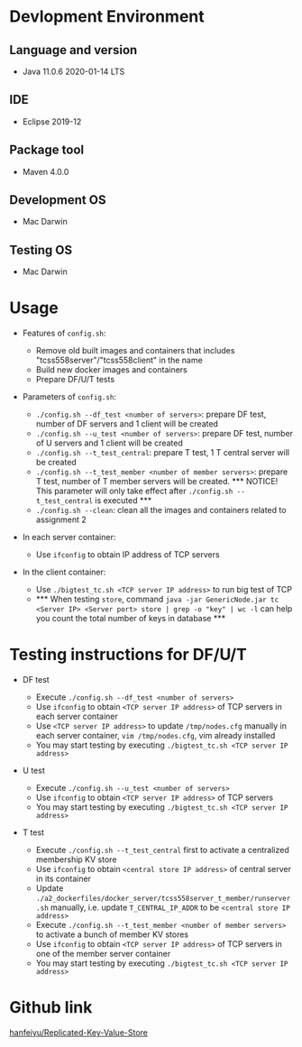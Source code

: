 # Devlopment Environment
## Language and version
  - Java 11.0.6 2020-01-14 LTS

## IDE
  - Eclipse 2019-12

## Package tool
  - Maven 4.0.0

## Development OS 
  - Mac Darwin

## Testing OS 
  - Mac Darwin

# Usage
- Features of `config.sh`: 
    - Remove old built images and containers that includes "tcss558server"/"tcss558client" in the name 
    - Build new docker images and containers  
    - Prepare DF/U/T tests 

- Parameters of `config.sh`:
    - `./config.sh --df_test <number of servers>`: prepare DF test, number of DF servers and 1 client will be created 
    - `./config.sh --u_test <number of servers>`: prepare DF test, number of U servers and 1 client will be created 
    - `./config.sh --t_test_central`: prepare T test, 1 T central server will be created 
    - `./config.sh --t_test_member <number of member servers>`: prepare T test, number of T member servers will be created. \*\*\* NOTICE! This parameter will only take effect after `./config.sh --t_test_central` is executed \*\*\* 
    - `./config.sh --clean`: clean all the images and containers related to assignment 2 

- In each server container:
    - Use `ifconfig` to obtain IP address of TCP servers 

- In the client container:
    - Use `./bigtest_tc.sh <TCP server IP address>` to run big test of TCP 
    - \*\*\* When testing `store`, command `java -jar GenericNode.jar tc <Server IP> <Server port> store | grep -o "key" | wc -l` can help you count the total number of keys in database \*\*\*

# Testing instructions for DF/U/T
  - DF test
    - Execute `./config.sh --df_test <number of servers>` 
    - Use `ifconfig` to obtain `<TCP server IP address>` of TCP servers in each server container
    - Use `<TCP server IP address>` to update `/tmp/nodes.cfg` manually in each server container, `vim /tmp/nodes.cfg`, vim already installed 
    - You may start testing by executing `./bigtest_tc.sh <TCP server IP address>` 

  - U test
    - Execute `./config.sh --u_test <number of servers>` 
    - Use `ifconfig` to obtain `<TCP server IP address>` of TCP servers 
    - You may start testing by executing `./bigtest_tc.sh <TCP server IP address>` 

  - T test
    - Execute `./config.sh --t_test_central` first to activate a centralized membership KV store 
    - Use `ifconfig` to obtain `<central store IP address>` of central server in its container 
    - Update `./a2_dockerfiles/docker_server/tcss558server_t_member/runserver.sh` manually, i.e. update `T_CENTRAL_IP_ADDR` to be `<central store IP address>` 
    - Execute `./config.sh --t_test_member <number of member servers>` to activate a bunch of member KV stores  
    - Use `ifconfig` to obtain `<TCP server IP address>` of TCP servers in one of the member server container 
    - You may start testing by executing `./bigtest_tc.sh <TCP server IP address>`

# Github link
[hanfeiyu/Replicated-Key-Value-Store](https://github.com/hanfeiyu/Replicated-Key-Value-Store)



